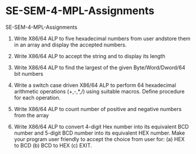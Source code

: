 # SE-SEM-4-MPL-Assignments
SE-SEM-4-MPL-Assignments

1. Write X86/64 ALP to five hexadecimal numbers from
user andstore them in an array and display the accepted
numbers.

2. Write X86/64 ALP to accept the string and to display its length

3. Write X86/64 ALP to find the largest of the given
Byte/Word/Dword/64 bit numbers

4. Write a switch case driven X86/64 ALP to perform 64 hexadecimal
arithmetic operations (+,-,*,/) using suitable macros. Define
procedure for each operation.

5. Write X86/64 ALP to count number of positive and negative
numbers from the array

6. Write X86/64 ALP to convert 4-digit Hex number into its equivalent
BCD number and 5-digit BCD number into its equivalent HEX
number. Make your program user friendly to accept the choice from
user for: (a) HEX to BCD (b) BCD to HEX (c) EXIT.
